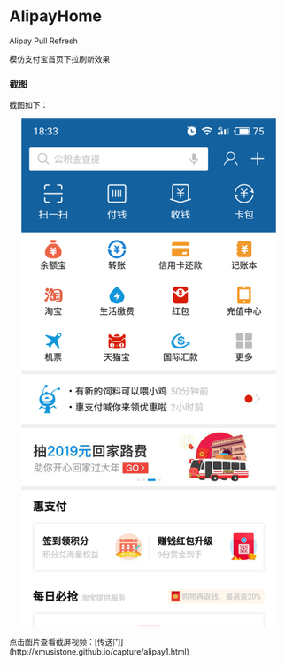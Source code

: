# AlipayHome
Alipay Pull Refresh

模仿支付宝首页下拉刷新效果

### 截图
截图如下：
<br>
<p align="center">
  <a href="http://xmusistone.github.io/capture/alipay1.html" target="_blank">
    <img src="capture1.png" alt="Drawing" width="460"/>
  </a>
</br>
</center>
<p>
点击图片查看截屏视频：[传送门](http://xmusistone.github.io/capture/alipay1.html)
